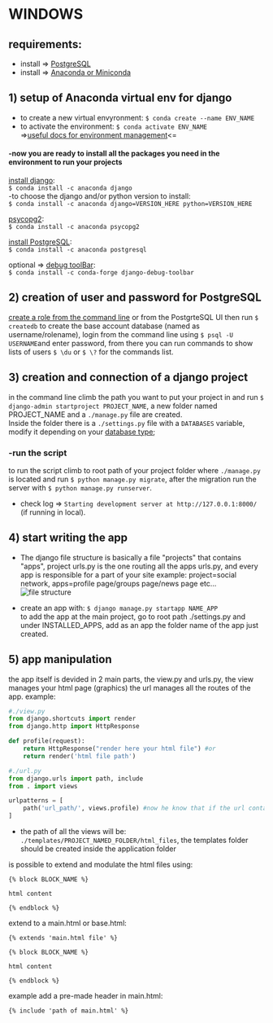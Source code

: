 # WINDOWS
## requirements:
* install => [PostgreSQL](https://www.enterprisedb.com/downloads/postgres-postgresql-downloads)<br/>
* install => [Anaconda or Miniconda](https://www.anaconda.com/products/individual)

## 1) setup of Anaconda virtual env for django
* to create a new virtual envyronment: ```$ conda create --name ENV_NAME```<br/>
* to activate the environment: ```$ conda activate ENV_NAME```<br/>
=>[useful docs for environment management](https://docs.conda.io/projects/conda/en/latest/user-guide/tasks/manage-environments.html#creating-an-environment-with-commands)<=<br/>

#### -now you are ready to install all the packages you need in the environment to run your projects

[install django](https://anaconda.org/anaconda/django):<br/>
```$ conda install -c anaconda django```<br/>
-to choose the django and/or python version to install:<br/>
```$ conda install -c anaconda django=VERSION_HERE python=VERSION_HERE```<br/>

[psycopg2](https://anaconda.org/anaconda/psycopg2):<br/>
```$ conda install -c anaconda psycopg2```<br/>

[install PostgreSQL](https://anaconda.org/anaconda/postgresql):<br/>
```$ conda install -c anaconda postgresql```<br/>

optional => [debug toolBar](https://anaconda.org/conda-forge/django-debug-toolbar):<br/>
```$ conda install -c conda-forge django-debug-toolbar```<br/>

## 2) creation of user and password for PostgreSQL
[create a role from the command line](https://www.postgresql.org/docs/8.1/sql-createrole.html) or from the PostgrteSQL UI then run ```$ createdb``` to create the base account database (named as username/rolename),
login from the command line using ```$ psql -U USERNAME```and enter password, from there you can run commands to show lists of users ```$ \du``` or ```$ \?``` for the commands list.

## 3) creation and connection of a django project
in the command line climb the path you want to put your project in and run ```$ django-admin startproject PROJECT_NAME```, a new folder named PROJECT_NAME and a ```./manage.py``` file are created.<br/>
Inside the folder there is a ```./settings.py``` file with a ```DATABASES``` variable, modify it depending on your [database type](https://docs.djangoproject.com/en/3.1/ref/settings/#databases);

### -run the script
to run the script climb to root path of your project folder where ```./manage.py``` is located and run ```$ python manage.py migrate```, after the migration run the server with ```$ python manage.py runserver```.
* check log => ```Starting development server at http://127.0.0.1:8000/``` (if running in local).

## 4) start writing the app
* The django file structure is basically a file "projects" that contains "apps", project urls.py is the one routing all the apps urls.py, and every app is responsible for a part of your site example: project=social network, apps=profile page/groups page/news page etc...<br/>
![file structure](https://djangobook.com/wp-content/uploads/structure_drawing1_new.png "base django project structure")

* create an app with: ```$ django manage.py startapp NAME_APP```<br/>
to add the app at the main project, go to root path ./settings.py and under INSTALLED_APPS, add as an app the folder name of the app just created.

## 5) app manipulation
the app itself is devided in 2 main parts, the view.py and urls.py, the view manages your html page (graphics) the url manages all the routes of the app.
example:
```py
#./view.py 
from django.shortcuts import render
from django.http import HttpResponse

def profile(request):
    return HttpResponse("render here your html file") #or
    return render('html file path')  
```

```py
#./url.py 
from django.urls import path, include
from . import views

urlpatterns = [
    path('url_path/', views.profile) #now he know that if the url contains "url_path/", he will render the "profile" function in views.py.
]
```

* the path of all the views will be: ```./templates/PROJECT_NAMED_FOLDER/html_files```, the templates folder should be created inside the application folder


is possible to extend and modulate the html files using:
```
{% block BLOCK_NAME %} 

html content 

{% endblock %}
```
extend to a main.html or base.html:<br/>
```
{% extends 'main.html file' %}

{% block BLOCK_NAME %} 

html content 

{% endblock %}
```
example add a pre-made header in main.html:<br/>
```
{% include 'path of main.html' %}
```